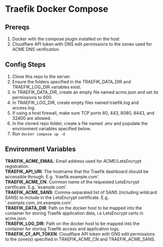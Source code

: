 # Traefik Docker Compose
## Prereqs
1. Docker with the compose plugin installed on the host
2. Cloudflare API token with DNS edit permissions to the zones used for ACME DNS verification.
## Config Steps
1. Clone this repo to the server.
2. Ensure the folders specified in the TRAEFIK_DATA_DIR and TRAEFIK_LOG_DIR variables exist.
3. In TRAEFIK_DATA_DIR, create an empty file named acme.json and set its permissions to 600.
4. In TRAEFIK_LOG_DIR, create empty files named traefik.log and access.log.
5. If using a host firewall, make sure TCP ports 80, 443, 8080, 8443, and 32400 are allowed.
6. In the cloned repo folder, create a file named .env and populate the environment variables specified below.
7. Run ```docker compose up -d```
## Environment Variables
**TRAEFIK_ACME_EMAIL**: Email address used for ACME/LetsEncrypt registration.  
**TRAEFIK_API_URI**: The hostname that the Traefik dashboard should be accessible through. E.g. 'traefik.example.com'.  
**TRAEFIK_ACME_CN**: Common name of the requested LetsEncrypt certificate. E.g. 'example.com'.  
**TRAEFIK_ACME_SANS**: Comma-separated list of SANS (including wildcard SANS) to include in the LetsEncrypt certificate. E.g. '*.example.com,*.int.example.com'.  
**TRAEFIK_DATA_DIR**: Path on the docker host to be mapped into the container for storing Traefik application data, i.e LetsEncrypt certs in acme.json.  
**TRAEFIK_LOG_DIR**: Path on the docker host to be mapped into the container for storing Traefik access and application logs.  
**TRAEFIK_CF_API_TOKEN**: Cloudflare API token with DNS edit permissions to the zone(s) specified in TRAEFIK_ACME_CN and TRAEFIK_ACME_SANS.  


